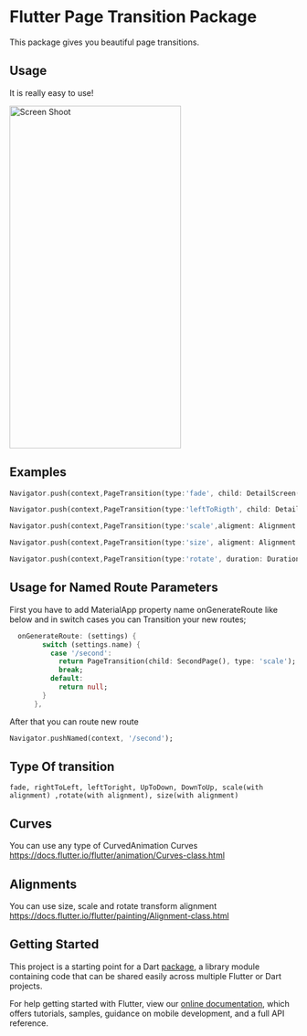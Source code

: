 # Flutter Page Transition Package

This package gives you beautiful page transitions. 

## Usage 
It is really easy to use! 

<img src="http://www.yasinilhan.com/page_transition/screen.png" width="300" height="600" title="Screen Shoot">

## Examples

```dart 
Navigator.push(context,PageTransition(type:'fade', child: DetailScreen())); 

Navigator.push(context,PageTransition(type:'leftToRigth', child: DetailScreen())); 

Navigator.push(context,PageTransition(type:'scale',aligment: Alignment.bottomCenter, child: DetailScreen())); 

Navigator.push(context,PageTransition(type:'size', aligment: Alignment.bottomCenter,child: DetailScreen())); 

Navigator.push(context,PageTransition(type:'rotate', duration: Duration(second:1), child: DetailScreen())); 
```
## Usage for Named Route Parameters
First you have to add MaterialApp property name onGenerateRoute like below and in switch cases you can Transition your new routes;
```dart 
  onGenerateRoute: (settings) {
        switch (settings.name) {
          case '/second':
            return PageTransition(child: SecondPage(), type: 'scale');
            break;
          default:
            return null;
        }
      },
```
After that you can route new route
```dart 
Navigator.pushNamed(context, '/second'); 
```
## Type Of transition
`fade, rightToLeft, leftToright, UpToDown, DownToUp, scale(with alignment) ,rotate(with alignment), size(with alignment)`

## Curves 
You can use any type of CurvedAnimation Curves
https://docs.flutter.io/flutter/animation/Curves-class.html 

## Alignments 
You can use size, scale and rotate transform alignment
https://docs.flutter.io/flutter/painting/Alignment-class.html 

## Getting Started

This project is a starting point for a Dart
[package](https://flutter.io/developing-packages/),
a library module containing code that can be shared easily across
multiple Flutter or Dart projects.

For help getting started with Flutter, view our 
[online documentation](https://flutter.io/docs), which offers tutorials, 
samples, guidance on mobile development, and a full API reference.

